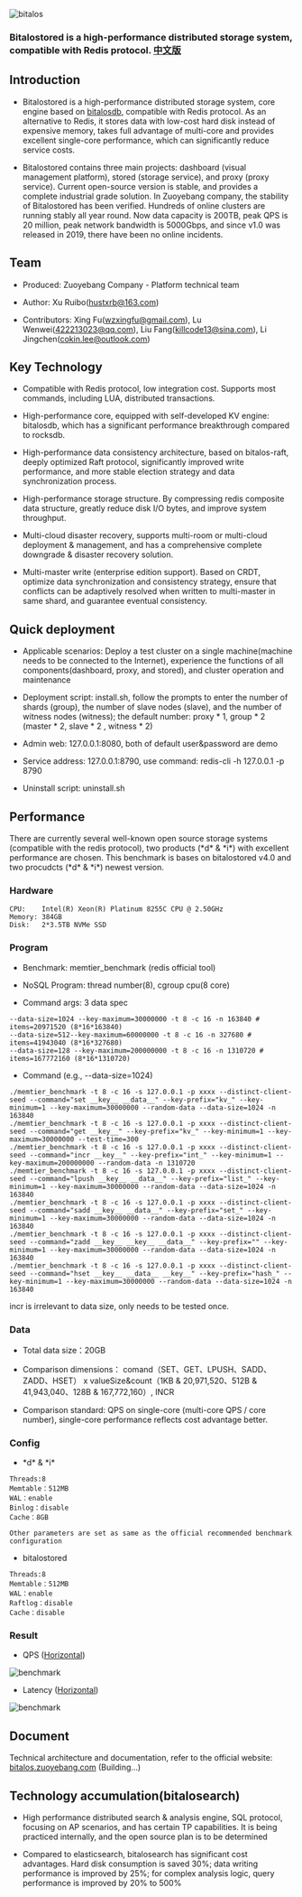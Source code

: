 ![bitalos](./docs/bitalos.png)

### Bitalostored is a high-performance distributed storage system, compatible with Redis protocol. [中文版](./README_CN.md)

## Introduction

- Bitalostored is a high-performance distributed storage system, core engine based on [bitalosdb](https://github.com/zuoyebang/bitalosdb), compatible with Redis protocol. As an alternative to Redis, it stores data with low-cost hard disk instead of expensive memory, takes full advantage of multi-core and provides excellent single-core performance, which can significantly reduce service costs.

- Bitalostored contains three main projects: dashboard (visual management platform), stored (storage service), and proxy (proxy service). Current open-source version is stable, and provides a complete industrial grade solution. In Zuoyebang company, the stability of Bitalostored has been verified. Hundreds of online clusters are running stably all year round. Now data capacity is 200TB, peak QPS is 20 million, peak network bandwidth is 5000Gbps, and since v1.0 was released in 2019, there have been no online incidents.

## Team

- Produced: Zuoyebang Company - Platform technical team

- Author: Xu Ruibo(hustxrb@163.com)

- Contributors: Xing Fu(wzxingfu@gmail.com), Lu Wenwei(422213023@qq.com), Liu Fang(killcode13@sina.com), Li Jingchen(cokin.lee@outlook.com)

## Key Technology

- Compatible with Redis protocol, low integration cost. Supports most commands, including LUA, distributed transactions.

- High-performance core, equipped with self-developed KV engine: bitalosdb, which has a significant performance breakthrough compared to rocksdb.

- High-performance data consistency architecture, based on bitalos-raft, deeply optimized Raft protocol, significantly improved write performance, and more stable election strategy and data synchronization process.

- High-performance storage structure. By compressing redis composite data structure, greatly reduce disk I/O bytes, and improve system throughput.

- Multi-cloud disaster recovery, supports multi-room or multi-cloud deployment & management, and has a comprehensive complete downgrade & disaster recovery solution.

- Multi-master write (enterprise edition support). Based on CRDT, optimize data synchronization and consistency strategy, ensure that conflicts can be adaptively resolved when written to multi-master in same shard, and guarantee eventual consistency.

## Quick deployment

- Applicable scenarios: Deploy a test cluster on a single machine(machine needs to be connected to the Internet), experience the functions of all components(dashboard, proxy, and stored), and cluster operation and maintenance

- Deployment script: install.sh, follow the prompts to enter the number of shards (group), the number of slave nodes (slave), and the number of witness nodes (witness); the default number: proxy * 1, group * 2 (master * 2, slave * 2 , witness * 2)

- Admin web: 127.0.0.1:8080, both of default user&password are demo

- Service address: 127.0.0.1:8790, use command: redis-cli -h 127.0.0.1 -p 8790

- Uninstall script: uninstall.sh

## Performance

There are currently several well-known open source storage systems (compatible with the redis protocol), two products (\*d\* & \*i\*) with excellent performance are chosen. This benchmark is bases on bitalostored v4.0 and two procudcts (\*d\* & \*i\*) newest version.

### Hardware

```
CPU:    Intel(R) Xeon(R) Platinum 8255C CPU @ 2.50GHz
Memory: 384GB
Disk:   2*3.5TB NVMe SSD
```

### Program

- Benchmark: memtier_benchmark (redis official tool)

- NoSQL Program: thread number(8), cgroup cpu(8 core)

- Command args: 3 data spec

```
--data-size=1024 --key-maximum=30000000 -t 8 -c 16 -n 163840 # items=20971520 (8*16*163840)
--data-size=512--key-maximum=60000000 -t 8 -c 16 -n 327680 # items=41943040 (8*16*327680)
--data-size=128 --key-maximum=200000000 -t 8 -c 16 -n 1310720 # items=167772160 (8*16*1310720)
```

- Command (e.g., --data-size=1024)

```
./memtier_benchmark -t 8 -c 16 -s 127.0.0.1 -p xxxx --distinct-client-seed --command="set __key__ __data__" --key-prefix="kv_" --key-minimum=1 --key-maximum=30000000 --random-data --data-size=1024 -n 163840
./memtier_benchmark -t 8 -c 16 -s 127.0.0.1 -p xxxx --distinct-client-seed --command="get __key__" --key-prefix="kv_" --key-minimum=1 --key-maximum=30000000 --test-time=300
./memtier_benchmark -t 8 -c 16 -s 127.0.0.1 -p xxxx --distinct-client-seed --command="incr __key__" --key-prefix="int_" --key-minimum=1 --key-maximum=200000000 --random-data -n 1310720
./memtier_benchmark -t 8 -c 16 -s 127.0.0.1 -p xxxx --distinct-client-seed --command="lpush __key__ __data__" --key-prefix="list_" --key-minimum=1 --key-maximum=30000000 --random-data --data-size=1024 -n 163840
./memtier_benchmark -t 8 -c 16 -s 127.0.0.1 -p xxxx --distinct-client-seed --command="sadd __key__ __data__" --key-prefix="set_" --key-minimum=1 --key-maximum=30000000 --random-data --data-size=1024 -n 163840
./memtier_benchmark -t 8 -c 16 -s 127.0.0.1 -p xxxx --distinct-client-seed --command="zadd __key__ __key__ __data__" --key-prefix="" --key-minimum=1 --key-maximum=30000000 --random-data --data-size=1024 -n 163840
./memtier_benchmark -t 8 -c 16 -s 127.0.0.1 -p xxxx --distinct-client-seed --command="hset __key__ __data__ __key__" --key-prefix="hash_" --key-minimum=1 --key-maximum=30000000 --random-data --data-size=1024 -n 163840
```

incr is irrelevant to data size, only needs to be tested once.


### Data

- Total data size：20GB

- Comparison dimensions： comand（SET、GET、LPUSH、SADD、ZADD、HSET） x valueSize&count（1KB & 20,971,520、512B & 41,943,040、128B & 167,772,160）, INCR

- Comparison standard: QPS on single-core (multi-core QPS / core number), single-core performance reflects cost advantage better.

### Config

- \*d\* & \*i\*

```
Threads:8
Memtable：512MB
WAL：enable
Binlog：disable
Cache：8GB

Other parameters are set as same as the official recommended benchmark configuration
```

- bitalostored

```
Threads:8
Memtable：512MB
WAL：enable
Raftlog：disable
Cache：disable
```

### Result

- QPS ([Horizontal](./docs/benchmark-qps.png))

![benchmark](./docs/benchmark-qps-vertical.png)

- Latency ([Horizontal](./docs/benchmark-latency.png))

![benchmark](./docs/benchmark-latency-vertical.png)

## Document

Technical architecture and documentation, refer to the official website: [bitalos.zuoyebang.com](https://bitalos.zuoyebang.com "BITALOS") (Building...)

## Technology accumulation(bitalosearch)

- High performance distributed search & analysis engine, SQL protocol, focusing on AP scenarios, and has certain TP capabilities. It is being practiced internally, and the open source plan is to be determined

- Compared to elasticsearch, bitalosearch has significant cost advantages. Hard disk consumption is saved 30%; data writing performance is improved by 25%; for complex analysis logic, query performance is improved by 20% to 500%
